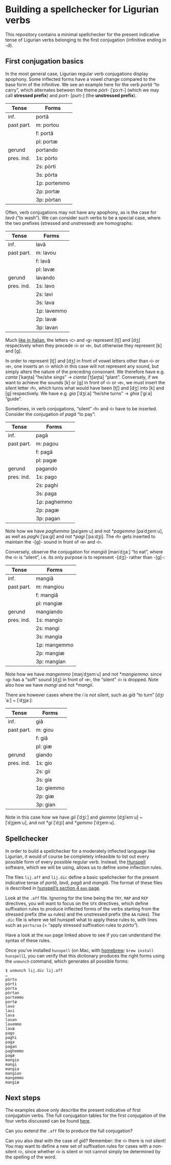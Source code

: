 # Building a spellchecker for Ligurian verbs

This repository contains a minimal spellchecker for the present indicative tense of Ligurian verbs belonging to the first conjugation (infinitive ending in _-â_).

## First conjugation basics

In the most general case, Ligurian regular verb conjugations display apophony. Some inflected forms have a vowel change compared to the base form of the infinitive. We see an example here for the verb _portâ_ “to carry”, which alternates between the theme _pòrt-_ [ˈpɔːrt-] (which we may call **stressed prefix**) and _port-_ [purt-] (the **unstressed prefix**).

| Tense      | Forms          |
|------------|----------------|
| inf.       | portâ          |
| past part. | m: portou      |
|            | f: portâ       |
|            | pl: portæ      |
| gerund     | portando       |
| pres. ind. | 1s: pòrto      |
|            | 2s: pòrti      |
|            | 3s: pòrta      |
|            | 1p: portemmo   |
|            | 2p: portæ      |
|            | 3p: pòrtan     |

Often, verb conjugations may not have any apophony, as is the case for _lavâ_ (“to wash”). We can consider such verbs to be a special case, where the two prefixes (stressed and unstressed) are homographs:

| Tense      | Forms          |
|------------|----------------|
| inf.       | lavâ           |
| past part. | m: lavou       |
|            | f: lavâ        |
|            | pl: lavæ       |
| gerund     | lavando        |
| pres. ind. | 1s: lavo       |
|            | 2s: lavi       |
|            | 3s: lava       |
|            | 1p: lavemmo    |
|            | 2p: lavæ       |
|            | 3p: lavan      |

Much [like in Italian](https://en.wikipedia.org/wiki/Italian_orthography#C_and_G), the letters ‹c› and ‹g› represent [tʃ] and [dʒ] respectively when they precede ‹i› or ‹e›, but otherwise they represent [k] and [ɡ].

In order to represent [tʃ] and [dʒ] in front of vowel letters other than ‹i› or ‹e›, one inserts an ‹i› which in this case will not represent any sound, but simply alters the nature of the preceding consonant. We therefore have e.g. _canta_ [ˈkaŋta] “he/she sings” → _cianta_ [ˈtʃaŋta] “plant”. Conversely, if we want to achieve the sounds [k] or [ɡ] in front of ‹i› or ‹e›, we must insert the silent letter ‹h›, which turns what would have been [tʃ] and [dʒ] into [k] and [ɡ] respectively. We have e.g. _gia_ [ˈdʒiːa] “he/she turns” → _ghia_ [ˈɡiːa] “guide”.

Sometimes, in verb conjugations, “silent” ‹h› and ‹i› have to be inserted. Consider the conjugation of _pagâ_ “to pay”:

| Tense      | Forms          |
|------------|----------------|
| inf.       | pagâ           |
| past part. | m: pagou       |
|            | f: pagâ        |
|            | pl: pagæ       |
| gerund     | pagando        |
| pres. ind. | 1s: pago       |
|            | 2s: paghi      |
|            | 3s: paga       |
|            | 1p: paghemmo   |
|            | 2p: pagæ       |
|            | 3p: pagan      |

Note how we have _paghemmo_ [paˈɡemˑu] and not \*_pagemmo_ [paˈdʒemˑu], as well as _paghi_ [ˈpaːɡi] and not \*_pagi_ [ˈpaːdʒi]. The ‹h› gets inserted to maintain the -[ɡ]- sound in front of ‹e› and ‹i›.

Conversely, observe the conjugation for _mangiâ_ [manˈdʒaː] “to eat”, where the ‹i› is “silent”, i.e. its only purpose is to represent -[dʒ]- rather than -[ɡ]-:

| Tense      | Forms          |
|------------|----------------|
| inf.       | mangiâ         |
| past part. | m: mangiou     |
|            | f: mangiâ      |
|            | pl: mangiæ     |
| gerund     | mangiando      |
| pres. ind. | 1s: mangio     |
|            | 2s: mangi      |
|            | 3s: mangia     |
|            | 1p: mangemmo   |
|            | 2p: mangiæ     |
|            | 3p: mangian    |

Note how we have _mangemmo_ [maŋˈdʒemˑu] and not \*_mangiemmo_: since ‹g› has a “soft” sound [dʒ] in front of ‹e›, the “silent” ‹i› is dropped. Note also how we have _mangi_ and not \*_mangii_.

There are however cases where the _i_ is not silent, such as _giâ_ “to turn” [dʒiˈaː] ~ [ˈdʒjaː]:

| Tense      | Forms          |
|------------|----------------|
| inf.       | giâ            |
| past part. | m: giou        |
|            | f: giâ         |
|            | pl: giæ        |
| gerund     | giando         |
| pres. ind. | 1s: gio        |
|            | 2s: gii        |
|            | 3s: gia        |
|            | 1p: giemmo     |
|            | 2p: giæ        |
|            | 3p: gian       |

Note in this case how we have _gii_ [ˈdʒiː] and _giemmo_ [dʒiˈemˑu] ~ [ˈdʒjemˑu], and not \*_gi_ [ˈdʒi] and \*_gemmo_ [ˈdʒemˑu].

## Spellchecker

In order to build a spellchecker for a moderately inflected language like Ligurian, it would of course be completely infeasible to list out every possible form of every possible regular verb. Instead, the [Hunspell](https://hunspell.github.io/) software, which we will be using, allows us to define some inflection rules.

The files `lij.aff` and `lij.dic` define a basic spellchecker for the present indicative tense of _portâ_, _lavâ_, _pagâ_ and _mangiâ_. The format of these files is described in [hunspell’s section 4 `man` page](https://manpages.ubuntu.com/manpages/trusty/en/man4/hunspell.4.html).

Look at the `.aff` file. Ignoring for the time being the `TRY`, `MAP` and `REP` directives, you will want to focus on the `SFX` directives, which define suffixation rules to produce inflected forms of the verbs starting from the stressed prefix (the `aa` rules) and the unstressed prefix (the `AA` rules). The `.dic` file is where we tell hunspell what to apply these rules to, with lines such as `pòrto/aa` (= “apply stressed suffixation rules to _pòrto_”).

Have a look at the `man` page linked above to see if you can understand the syntax of these rules.

Once you’ve installed `hunspell` (on Mac, with [homebrew](https://brew.sh/): `brew install hunspell`), you can verify that this dictionary produces the right forms using the `unmunch` command, which generates all possible forms:
```
$ unmunch lij.dic lij.aff
…
pòrto
pòrti
pòrta
pòrtan
portemmo
portæ
lavo
lavi
lava
lavan
lavemmo
lavæ
pago
paghi
paga
pagan
paghemmo
pagæ
mangio
mangi
mangia
mangian
mangemmo
mangiæ
```

## Next steps

The examples above only describe the present indicative of first conjugation verbs. The full conjugation tables for the first conjugation of the four verbs discussed can be found [here](https://docs.google.com/spreadsheets/d/1PGxrbxBAUlcno2BpDsC1vKtuowbwu5QCGOOfzSg9m78/edit#gid=0).

Can you extend the `.aff` file to produce the full conjugation?

Can you also deal with the case of _giâ_? Remember: the ‹i› there is not silent! You may want to define a new set of suffixation rules for cases with a non-silent ‹i›, since whether ‹i› is silent or not cannot simply be determined by the spelling of the word.
